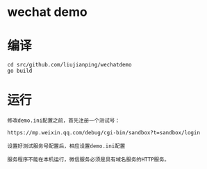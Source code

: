 # wechat demo

# 编译


	cd src/github.com/liujianping/wechatdemo
	go build

# 运行

	修改demo.ini配置之前，首先注册一个测试号：

	https://mp.weixin.qq.com/debug/cgi-bin/sandbox?t=sandbox/login

	设置好测试服务号配置后，相应设置demo.ini配置

	服务程序不能在本机运行，微信服务必须是具有域名服务的HTTP服务。
